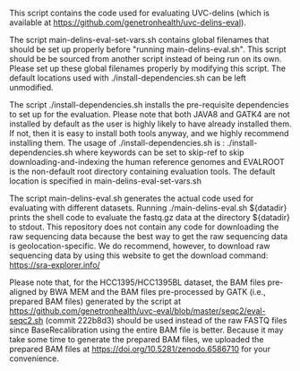 This script contains the code used for evaluating UVC-delins (which is available at https://github.com/genetronhealth/uvc-delins-eval). 

The script main-delins-eval-set-vars.sh contains global filenames that should be set up properly before "running main-delins-eval.sh". 
This script should be be sourced from another script instead of being run on its own. 
Please set up these global filenames properly by modifying this script. 
The default locations used with ./install-dependencies.sh can be left unmodified. 

The script ./install-dependencies.sh installs the pre-requisite dependencies to set up for the evaluation. 
Please note that both JAVA8 and GATK4 are not installed by default as the user is highly likely to have already installed them. 
If not, then it is easy to install both tools anyway, and we highly recommend installing them. 
The usage of ./install-dependencies.sh is : ./install-dependencies.sh <keywords> <EVALROOT>
where keywords can be set to skip-ref to skip downloading-and-indexing the human reference genomes
and EVALROOT is the non-default root directory containing evaluation tools. 
The default location is specified in main-delins-eval-set-vars.sh

The script main-delins-eval.sh generates the actual code used for evaluating with different datasets.
Running ./main-delins-eval.sh ${datadir} prints the shell code to evaluate the fastq.gz data at the directory ${datadir} to stdout.
This repository does not contain any code for downloading the raw sequencing data because the best way to get the raw sequencing data is geolocation-specific. 
We do recommend, however, to download raw sequencing data by using this website to get the download command: https://sra-explorer.info/

Please note that, for the HCC1395/HCC1395BL dataset, the BAM files pre-aligned by BWA MEM and the BAM files pre-processed by GATK (i.e., prepared BAM files) generated by the script at https://github.com/genetronhealth/uvc-eval/blob/master/seqc2/eval-seqc2.sh (commit 222b8d3) should be used instead of the raw FASTQ files since BaseRecalibration using the entire BAM file is better.
Because it may take some time to generate the prepared BAM files, we uploaded the prepared BAM files at https://doi.org/10.5281/zenodo.6586710 for your convenience. 

